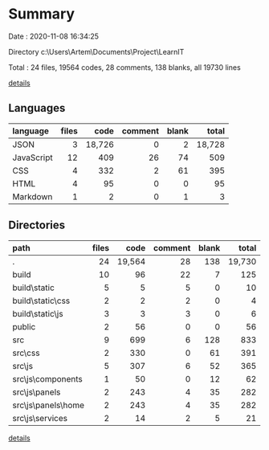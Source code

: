 # Summary

Date : 2020-11-08 16:34:25

Directory c:\Users\Artem\Documents\Project\LearnIT

Total : 24 files,  19564 codes, 28 comments, 138 blanks, all 19730 lines

[details](details.md)

## Languages
| language | files | code | comment | blank | total |
| :--- | ---: | ---: | ---: | ---: | ---: |
| JSON | 3 | 18,726 | 0 | 2 | 18,728 |
| JavaScript | 12 | 409 | 26 | 74 | 509 |
| CSS | 4 | 332 | 2 | 61 | 395 |
| HTML | 4 | 95 | 0 | 0 | 95 |
| Markdown | 1 | 2 | 0 | 1 | 3 |

## Directories
| path | files | code | comment | blank | total |
| :--- | ---: | ---: | ---: | ---: | ---: |
| . | 24 | 19,564 | 28 | 138 | 19,730 |
| build | 10 | 96 | 22 | 7 | 125 |
| build\static | 5 | 5 | 5 | 0 | 10 |
| build\static\css | 2 | 2 | 2 | 0 | 4 |
| build\static\js | 3 | 3 | 3 | 0 | 6 |
| public | 2 | 56 | 0 | 0 | 56 |
| src | 9 | 699 | 6 | 128 | 833 |
| src\css | 2 | 330 | 0 | 61 | 391 |
| src\js | 5 | 307 | 6 | 52 | 365 |
| src\js\components | 1 | 50 | 0 | 12 | 62 |
| src\js\panels | 2 | 243 | 4 | 35 | 282 |
| src\js\panels\home | 2 | 243 | 4 | 35 | 282 |
| src\js\services | 2 | 14 | 2 | 5 | 21 |

[details](details.md)